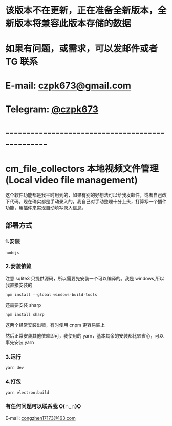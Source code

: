 # 该版本不在更新，正在准备全新版本，全新版本将兼容此版本存储的数据

# 如果有问题，或需求，可以发邮件或者 TG 联系

# E-mail: czpk673@gmail.com

# Telegram: [@czpk673](https://t.me/wsq222987)

# ------------------------------------------------

# cm_file_collectors 本地视频文件管理(Local video file management)

这个软件功能都是我平时用到的，如果有别的好想法可以给我发邮件，或者自己改下代码。现在确实都是手动录入的，我自己对手动整理十分上头，打算写一个插件功能，用插件来实现自动填写录入信息。

## 部署方式

### 1.安装

```
nodejs
```

### 2.安装依赖

注意 sqlite3 只提供源码，所以需要先安装一个可以编译的。我是 windows,所以我直接安装的

```
npm install --global windows-build-tools
```

还需要安装 sharp

```
npm install sharp
```

这两个经常安装出错，有时使用 cnpm 更容易装上

然后正常安装其他依赖即可，我使用的 yarn，基本其余的安装都比较省心，可以事先安装 yarn

### 3.运行

```
yarn dev
```

### 4.打包

```
yarn electron:build
```

### 有任何问题可以联系我 O(∩_∩)O

E-mail: congzhen17173@163.com
